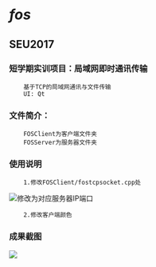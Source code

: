 # *fos*
##  SEU2017
###  短学期实训项目：局域网即时通讯传输
		基于TCP的局域网通讯与文件传输
		UI: Qt

###	 文件简介：
		FOSClient为客户端文件夹
		FOSServer为服务器文件夹
###	 使用说明
		1.修改FOSClient/fostcpsocket.cpp处
![修改为对应服务器IP端口](http://39.105.38.48/images/2019/03/09/client_ip_port.png "修改这两处")

		2.修改客户端颜色
	
###	 成果截图
![](http://39.105.38.48/images/2019/03/09/8690SQODRSODIYJ.png)

		